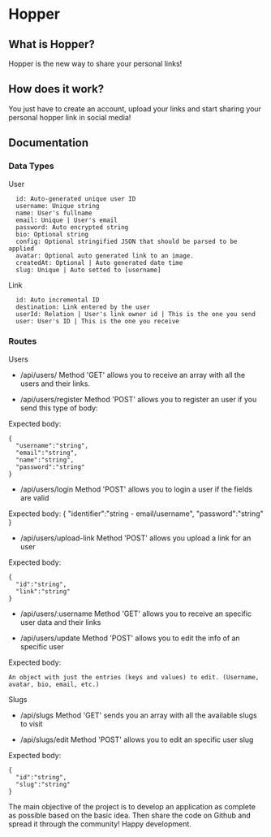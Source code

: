 # Hopper

## What is Hopper?
Hopper is the new way to share your personal links!

## How does it work?
You just have to create an account, upload your links and start sharing your personal hopper link in social media!

## Documentation
### Data Types
User
```  
  id: Auto-generated unique user ID
  username: Unique string
  name: User's fullname
  email: Unique | User's email
  password: Auto encrypted string
  bio: Optional string
  config: Optional stringified JSON that should be parsed to be applied
  avatar: Optional auto generated link to an image.
  createdAt: Optional | Auto generated date time
  slug: Unique | Auto setted to [username]
```
Link
```
  id: Auto incremental ID
  destination: Link entered by the user
  userId: Relation | User's link owner id | This is the one you send
  user: User's ID | This is the one you receive
```

### Routes

Users

- /api/users/
Method 'GET' allows you to receive an array with all the users and their links.

- /api/users/register
Method 'POST' allows you to register an user if you send this type of body:

Expected body:
```
{ 
  "username":"string",
  "email":"string",
  "name":"string",
  "password":"string"
}
```

- /api/users/login
Method 'POST' allows you to login a user if the fields are valid

Expected body:
{
  "identifier":"string - email/username",
  "password":"string"
}

- /api/users/upload-link
Method 'POST' allows you upload a link for an user

Expected body:
```
{
  "id":"string",
  "link":"string"
}
```

- /api/users/:username
Method 'GET' allows you to receive an specific user data and their links

- /api/users/update
Method 'POST' allows you to edit the info of an specific user

Expected body:
```
An object with just the entries (keys and values) to edit. (Username, avatar, bio, email, etc.)
```

Slugs

- /api/slugs
Method 'GET' sends you an array with all the available slugs to visit

- /api/slugs/edit
Method 'POST' allows you to edit an specific user slug

Expected body:
```
{
  "id":"string",
  "slug":"string"
}
```

The main objective of the project is to develop an application as complete as possible based on the basic idea. Then share the code on Github and spread it through the community! Happy development.